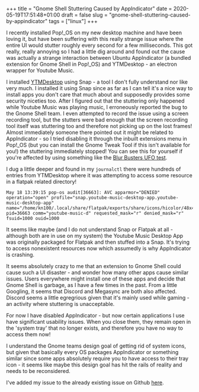 +++
title = "Gnome Shell Stuttering Caused by AppIndicator"
date = 2020-05-19T17:51:48+01:00
draft = false
slug = "gnome-shell-stuttering-caused-by-appindicator"
tags = ["linux"]
+++

I recently installed Pop!_OS on my new desktop machine and have been loving it, but have been suffering with this really strange issue where the entire UI would stutter roughly every second for a few milliseconds. This got really, really annoying so I had a little dig around and found out the cause was actually a strange interaction between Ubuntu AppIndicator (a bundled extension for Gnome Shell in Pop!_OS) and YTMDesktop - an electron wrapper for Youtube Music.

I installed [YTMDesktop](https://ytmdesktop.app/) using Snap - a tool I don't fully understand nor like very much. I installed it using Snap since as far as I can tell it's a nice way to install apps you don't care that much about and supposedly provides some security niceties too. After I figured out that the stuttering only happened while Youtube Music was playing music, I erroneously reported the bug to the Gnome Shell team. I even attempted to record the issue using a screen recording tool, but the stutters were bad enough that the screen recording tool itself was stuttering too and therefore not picking up on the lost frames! Almost immediately someone there pointed out it might be related to AppIndicator - so I tried disabling it through the inbuilt extensions menu in Pop!_OS (but you can install the Gnome Tweak Tool if this isn't available for you!) the stuttering immediately stopped! You can see this for yourself if you're affected by using something like the [Blur Busters UFO test](https://www.testufo.com/framerates#count=1&background=stars&pps=960).

I dug a little deeper and found in my `journalctl` there were hundreds of entries from YTMDesktop where it was attempting to access some resource in a flatpak related directory!

```
May 18 13:39:15 pop-os audit[36663]: AVC apparmor="DENIED" operation="open" profile="snap.youtube-music-desktop-app.youtube-music-desktop-app" name="/home/kn100/.local/share/flatpak/exports/share/icons/hicolor/48x48/apps/" pid=36663 comm="youtube-music-d" requested_mask="r" denied_mask="r" fsuid=1000 ouid=1000
```

It seems like maybe (and I do not understand Snap or Flatpak at all - although both are in use on my system) the Youtube Music Desktop App was originally packaged for Flatpak and then stuffed into a Snap. It's trying to access nonexistent resources now which assumedly is why AppIndicator is crashing.

It seems absolutely crazy to me that an extension to Gnome Shell could cause such a UI disaster - and wonder how many other apps cause similar issues. Users everywhere might install one of these apps and decide that Gnome Shell is garbage, as I have a few times in the past. From a little Googling, it seems that Discord and Megasync are both also affected. Discord seems a little egregrious given that it's mainly used while gaming - an activity where stuttering is unacceptable.

For now I have disabled AppIndicator - but now certain applications I use have significant usability issues. When you close them, they remain open in the 'system tray' that no longer exists, and therefore you have no way to access them now!

I understand the Gnome teams design goal of getting rid of system icons, but given that basically every OS packages AppIndicator or something similar since some apps absolutely require you to have access to their tray icon - it seems like maybe this design goal has hit the rails of reality and needs to be reconsidered.

I've added my issue to the already existing issue on Github [here](https://github.com/ubuntu/gnome-shell-extension-appindicator/issues/226).